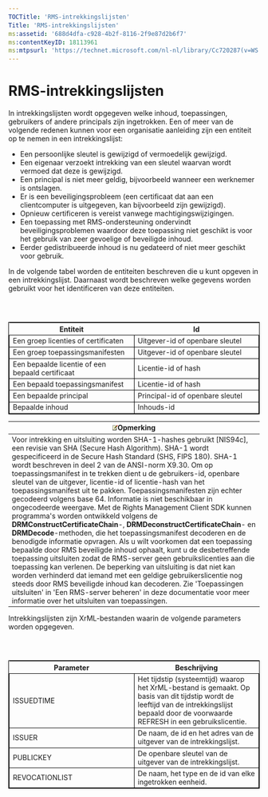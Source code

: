 ```yaml
---
TOCTitle: 'RMS-intrekkingslijsten'
Title: 'RMS-intrekkingslijsten'
ms:assetid: '688d4dfa-c928-4b2f-8116-2f9e87d2b6f7'
ms:contentKeyID: 18113961
ms:mtpsurl: 'https://technet.microsoft.com/nl-nl/library/Cc720287(v=WS.10)'
---
```


RMS-intrekkingslijsten
======================

In intrekkingslijsten wordt opgegeven welke inhoud, toepassingen, gebruikers of andere principals zijn ingetrokken. Een of meer van de volgende redenen kunnen voor een organisatie aanleiding zijn een entiteit op te nemen in een intrekkingslijst:

-   Een persoonlijke sleutel is gewijzigd of vermoedelijk gewijzigd.
-   Een eigenaar verzoekt intrekking van een sleutel waarvan wordt vermoed dat deze is gewijzigd.
-   Een principal is niet meer geldig, bijvoorbeeld wanneer een werknemer is ontslagen.
-   Er is een beveiligingsprobleem (een certificaat dat aan een clientcomputer is uitgegeven, kan bijvoorbeeld zijn gewijzigd).
-   Opnieuw certificeren is vereist vanwege machtigingswijzigingen.
-   Een toepassing met RMS-ondersteuning ondervindt beveiligingsproblemen waardoor deze toepassing niet geschikt is voor het gebruik van zeer gevoelige of beveiligde inhoud.
-   Eerder gedistribueerde inhoud is nu gedateerd of niet meer geschikt voor gebruik.

In de volgende tabel worden de entiteiten beschreven die u kunt opgeven in een intrekkingslijst. Daarnaast wordt beschreven welke gegevens worden gebruikt voor het identificeren van deze entiteiten.

###  

 
<table style="border:1px solid black;">
<colgroup>
<col width="50%" />
<col width="50%" />
</colgroup>
<thead>
<tr class="header">
<th>Entiteit</th>
<th>Id</th>
</tr>
</thead>
<tbody>
<tr class="odd">
<td style="border:1px solid black;">Een groep licenties of certificaten</td>
<td style="border:1px solid black;">Uitgever-id of openbare sleutel</td>
</tr>
<tr class="even">
<td style="border:1px solid black;">Een groep toepassingsmanifesten</td>
<td style="border:1px solid black;">Uitgever-id of openbare sleutel</td>
</tr>
<tr class="odd">
<td style="border:1px solid black;">Een bepaalde licentie of een bepaald certificaat</td>
<td style="border:1px solid black;">Licentie-id of hash</td>
</tr>
<tr class="even">
<td style="border:1px solid black;">Een bepaald toepassingsmanifest</td>
<td style="border:1px solid black;">Licentie-id of hash</td>
</tr>
<tr class="odd">
<td style="border:1px solid black;">Een bepaalde principal</td>
<td style="border:1px solid black;">Principal-id of openbare sleutel</td>
</tr>
<tr class="even">
<td style="border:1px solid black;">Bepaalde inhoud</td>
<td style="border:1px solid black;">Inhouds-id</td>
</tr>
</tbody>
</table>
  
| ![](images/Cc720287.note(WS.10).gif)Opmerking                                                                                                                                                                                                                                                                                                                                                                                                                                                                                                                                                                                                                                                                                                                                                                                                                                                                                                                                                                                                                                                                                                                                                                                                                                                                          |  
|-----------------------------------------------------------------------------------------------------------------------------------------------------------------------------------------------------------------------------------------------------------------------------------------------------------------------------------------------------------------------------------------------------------------------------------------------------------------------------------------------------------------------------------------------------------------------------------------------------------------------------------------------------------------------------------------------------------------------------------------------------------------------------------------------------------------------------------------------------------------------------------------------------------------------------------------------------------------------------------------------------------------------------------------------------------------------------------------------------------------------------------------------------------------------------------------------------------------------------------------------------------------------------------------------------------------------------------------------------|  
| Voor intrekking en uitsluiting worden SHA-1-hashes gebruikt \[NIS94c\], een revisie van SHA (Secure Hash Algorithm). SHA-1 wordt gespecificeerd in de Secure Hash Standard (SHS, FIPS 180). SHA-1 wordt beschreven in deel 2 van de ANSI-norm X9.30. Om op toepassingsmanifest in te trekken dient u de gebruikers-id, openbare sleutel van de uitgever, licentie-id of licentie-hash van het toepassingsmanifest uit te pakken. Toepassingsmanifesten zijn echter gecodeerd volgens base 64. Informatie is niet beschikbaar in ongecodeerde weergave. Met de Rights Management Client SDK kunnen programma's worden ontwikkeld volgens de **DRMConstructCertificateChain**-, **DRMDeconstructCertificateChain**- en **DRMDecode**-methoden, die het toepassingsmanifest decoderen en de benodigde informatie opvragen. Als u wilt voorkomen dat een toepassing bepaalde door RMS beveiligde inhoud ophaalt, kunt u de desbetreffende toepassing uitsluiten zodat de RMS-server geen gebruikslicenties aan die toepassing kan verlenen. De beperking van uitsluiting is dat niet kan worden verhinderd dat iemand met een geldige gebruikerslicentie nog steeds door RMS beveiligde inhoud kan decoderen. Zie 'Toepassingen uitsluiten' in 'Een RMS-server beheren' in deze documentatie voor meer informatie over het uitsluiten van toepassingen. |
  
Intrekkingslijsten zijn XrML-bestanden waarin de volgende parameters worden opgegeven.
  
###  

 
<table style="border:1px solid black;">
<colgroup>
<col width="50%" />
<col width="50%" />
</colgroup>
<thead>
<tr class="header">
<th>Parameter</th>
<th>Beschrijving</th>
</tr>
</thead>
<tbody>
<tr class="odd">
<td style="border:1px solid black;">ISSUEDTIME</td>
<td style="border:1px solid black;">Het tijdstip (systeemtijd) waarop het XrML-bestand is gemaakt. Op basis van dit tijdstip wordt de leeftijd van de intrekkingslijst bepaald door de voorwaarde REFRESH in een gebruikslicentie.</td>
</tr>
<tr class="even">
<td style="border:1px solid black;">ISSUER</td>
<td style="border:1px solid black;">De naam, de id en het adres van de uitgever van de intrekkingslijst.</td>
</tr>
<tr class="odd">
<td style="border:1px solid black;">PUBLICKEY</td>
<td style="border:1px solid black;">De openbare sleutel van de uitgever van de intrekkingslijst.</td>
</tr>
<tr class="even">
<td style="border:1px solid black;">REVOCATIONLIST</td>
<td style="border:1px solid black;">De naam, het type en de id van elke ingetrokken eenheid.</td>
</tr>
</tbody>
</table>
